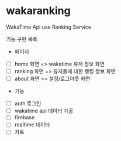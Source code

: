 # wakaranking

WakaTime Api use Ranking Service

기능 구현 목록 

- 페이지 

- [ ] home 화면 => wakatime 유저 정보 화면
- [ ] ranking 화면 => 유저들에 대한 랭킹 정보 화면
- [ ] about 화면 => 설정/로그아웃 화면

- 기능 

- [ ] auth 로그인
- [ ] wakatime api 데이터 가공
- [ ] firebase 
- [ ] realtime 데이터 
- [ ] 차트